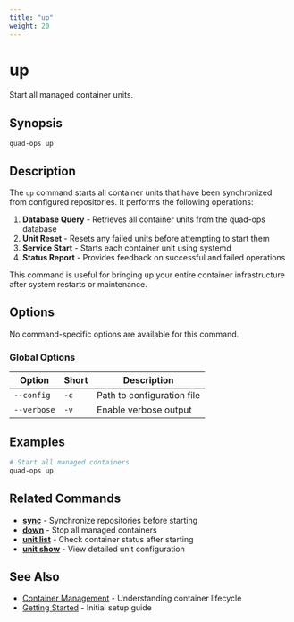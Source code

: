 ```yaml
---
title: "up"
weight: 20
---
```


# up

Start all managed container units.

## Synopsis

```
quad-ops up
```

## Description

The `up` command starts all container units that have been synchronized from configured repositories. It performs the following operations:

1. **Database Query** - Retrieves all container units from the quad-ops database
2. **Unit Reset** - Resets any failed units before attempting to start them
3. **Service Start** - Starts each container unit using systemd
4. **Status Report** - Provides feedback on successful and failed operations

This command is useful for bringing up your entire container infrastructure after system restarts or maintenance.

## Options

No command-specific options are available for this command.

### Global Options

| Option | Short | Description |
|--------|-------|-------------|
| `--config` | `-c` | Path to configuration file |
| `--verbose` | `-v` | Enable verbose output |

## Examples

```bash
# Start all managed containers
quad-ops up
```

## Related Commands

- **[sync](sync)** - Synchronize repositories before starting
- **[down](down)** - Stop all managed containers
- **[unit list](unit-list)** - Check container status after starting
- **[unit show](unit-show)** - View detailed unit configuration

## See Also

- [Container Management](../container-management) - Understanding container lifecycle
- [Getting Started](../getting-started) - Initial setup guide